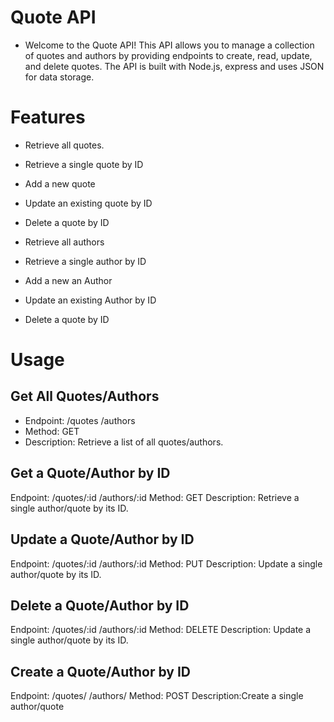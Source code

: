 # Quote API
- Welcome to the Quote API! This API allows you to manage a collection of quotes and authors by providing endpoints to create, read, update, and delete quotes. The API is built with Node.js, express and uses JSON for data storage.
# Features
- Retrieve all quotes.
- Retrieve a single quote by ID
- Add a new quote
- Update an existing quote by ID
- Delete a quote by ID

- Retrieve all authors
- Retrieve a single author by ID
- Add a new an Author
- Update an existing Author by ID
- Delete a quote by ID

# Usage
## Get All Quotes/Authors
- Endpoint: /quotes /authors
- Method: GET
- Description: Retrieve a list of all quotes/authors.
## Get a Quote/Author by ID
Endpoint: /quotes/:id /authors/:id
Method: GET
Description: Retrieve a single author/quote by its ID.
## Update a Quote/Author by ID
Endpoint: /quotes/:id /authors/:id
Method: PUT
Description: Update a single author/quote by its ID.
## Delete a Quote/Author by ID
Endpoint: /quotes/:id /authors/:id
Method: DELETE
Description: Update a single author/quote by its ID.
## Create a Quote/Author by ID
Endpoint: /quotes/ /authors/
Method: POST
Description:Create a single author/quote

